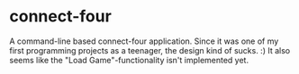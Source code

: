 # connect-four

A command-line based connect-four application. Since it was one of my first programming projects as a teenager, the design kind of sucks. :) It also seems like the "Load Game"-functionality isn't implemented yet. 

